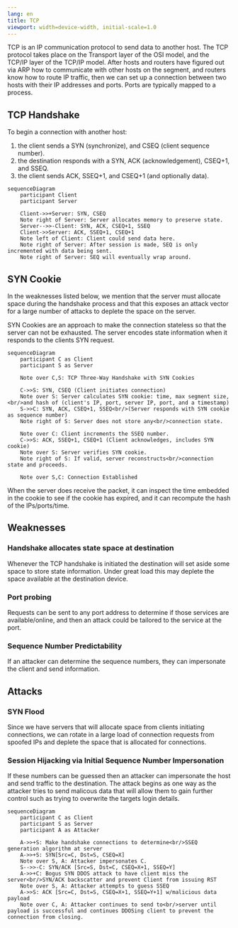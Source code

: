 ```yaml
---
lang: en
title: TCP
viewport: width=device-width, initial-scale=1.0
---
```

TCP is an IP communication protocol to send data to another host. The TCP 
protocol takes place on the Transport layer of the OSI model, and the TCP/IP 
layer of the TCP/IP model. After hosts and routers have figured out via ARP
how to communicate with other hosts on the segment, and routers know how to 
route IP traffic, then we can set up a connection between two hosts with their
IP addresses and ports. Ports are typically mapped to a process. 

## TCP Handshake
To begin a connection with another host:
1. the client sends a SYN (synchronize), and CSEQ (client sequence number).
2. the destination responds with a SYN, ACK (acknowledgement), CSEQ+1, and SSEQ.
3. the client sends ACK, SSEQ+1, and CSEQ+1 (and optionally data).

```mermaid
sequenceDiagram
    participant Client
    participant Server

    Client->>+Server: SYN, CSEQ
    Note right of Server: Server allocates memory to preserve state.
    Server-->>-Client: SYN, ACK, CSEQ+1, SSEQ
    Client->>Server: ACK, SSEQ+1, CSEQ+1
    Note left of Client: Client could send data here.
    Note right of Server: After session is made, SEQ is only incremented with data being sent.
    Note right of Server: SEQ will eventually wrap around.
```

## SYN Cookie
In the weaknesses listed below, we mention that the server must allocate space 
during the handshake process and that this exposes an attack vector for a large 
number of attacks to deplete the space on the server. 

SYN Cookies are an approach to make the connection stateless so that the server 
can not be exhausted. The server encodes state information when it responds to 
the clients SYN request. 

```mermaid
sequenceDiagram
    participant C as Client
    participant S as Server

    Note over C,S: TCP Three-Way Handshake with SYN Cookies

    C->>S: SYN, CSEQ (Client initiates connection)
    Note over S: Server calculates SYN cookie: time, max segment size,<br/>and hash of (client's IP, port, server IP, port, and a timestamp)
    S->>C: SYN, ACK, CSEQ+1, SSEQ<br/>(Server responds with SYN cookie as sequence number)
    Note right of S: Server does not store any<br/>connection state.

    Note over C: Client increments the SSEQ number.
    C->>S: ACK, SSEQ+1, CSEQ+1 (Client acknowledges, includes SYN cookie)
    Note over S: Server verifies SYN cookie.
    Note right of S: If valid, server reconstructs<br/>connection state and proceeds.

    Note over S,C: Connection Established
```

When the server does receive the packet, it can inspect the time embedded in 
the cookie to see if the cookie has expired, and it can recompute the hash of 
the IPs/ports/time. 


## Weaknesses
### Handshake allocates state space at destination
Whenever the TCP handshake is initiated the destination will set aside some 
space to store state information. Under great load this may deplete the space
available at the destination device.    

### Port probing
Requests can be sent to any port address to determine if those services are 
available/online, and then an attack could be tailored to the service at the
port. 

### Sequence Number Predictability
If an attacker can determine the sequence numbers, they can impersonate the 
client and send information. 

## Attacks
### SYN Flood
Since we have servers that will allocate space from clients initiating 
connections, we can rotate in a large load of connection requests from spoofed 
IPs and deplete the space that is allocated for connections.

### Session Hijacking via Initial Sequence Number Impersonation
If these numbers can be guessed then an attacker can impersonate the host and
send traffic to the destination. The attack begins as one way as the attacker
tries to send malicous data that will allow them to gain further control such 
as trying to overwrite the targets login details. 

```mermaid
sequenceDiagram
    participant C as Client
    participant S as Server
    participant A as Attacker

    A->>+S: Make handshake connections to determine<br/>SSEQ generation algorithm at server
    A->>+S: SYN[Src=C, Dst=S, CSEQ=X]
    Note over S, A: Attacker impersonates C.
    S-->>-C: SYN/ACK [Src=S, Dst=C, CSEQ=X+1, SSEQ=Y]
    A->>+C: Bogus SYN DDOS attack to have client miss the server<br/>SYN/ACK backscatter and prevent Client from issuing RST
    Note over S, A: Attacker attempts to guess SSEQ
    A->>S: ACK [Src=C, Dst=S, CSEQ=X+1, SSEQ=Y+1] w/malicious data payload
    Note over C, A: Attacker continues to send to<br/>server until payload is successful and continues DDOSing client to prevent the connection from closing.
```
